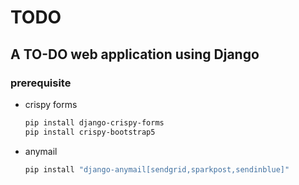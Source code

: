 # TODO

## A TO-DO web application using Django

### prerequisite

- crispy forms

    ```bash
    pip install django-crispy-forms
    pip install crispy-bootstrap5
    ```

- anymail

    ```bash
    pip install "django-anymail[sendgrid,sparkpost,sendinblue]"
    ```
